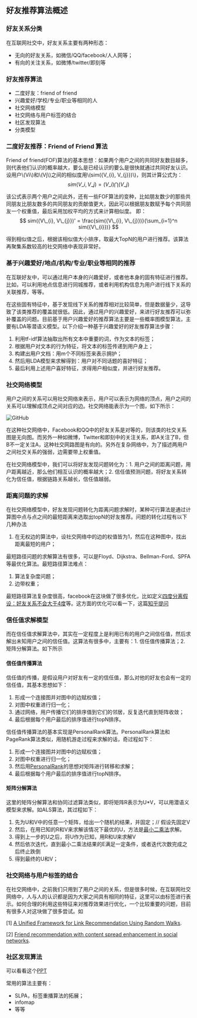 <script type="text/javascript" src="http://cdn.mathjax.org/mathjax/latest/MathJax.js?config=default"></script>
## 好友推荐算法概述

### 好友关系分类
在互联网社交中，好友关系主要有两种形态：

* 无向的好友关系，如微信/QQ/facebook/人人网等；
* 有向的关注关系，如微博/twitter/即刻等

### 好友推荐算法

* 二度好友：friend of friend
* 兴趣爱好/学校/专业/职业等相同的人
* 社交网络模型
* 社交网络与用户标签的结合
* 社区发现算法
* 分类模型


### 二度好友推荐：Friend of Friend 算法
Friend of friend(FOF)算法的基本思想：如果两个用户之间的共同好友数目越多，则代表他们认识的概率越大，要么是已经认识的要么是很快就通过共同好友认识。设用户\\(Vi\\)和\\(Vj\\)之间的相似度用\\(sim({V\_{i}, V\_{j}})\\)，则其计算公式为：
$$ sim({V\_{i}, V\_{j}}) = (V\_{i}) \bigcap (V\_{j})$$

该公式表示两个用户之间此外，还有一些FOF算法的变种，比如朋友数少的那些共同朋友比朋友数多的共同朋友的贡献值更大，因此可以根据朋友数赋予每个共同朋友一个权重值，最后采用加权平均的方式来计算相似度。
即：
$$ sim({V\_{i}, V\_{j}})' = \frac{sim({V\_{i}, V\_{j}})}{\sum_{i=1}^n  sim({V\_{i}})} $$

得到相似值之后，根据该相似值大小排序，取最大TopN的用户进行推荐。该算法再聚集系数较高的社交网络中表现非常好。

### 基于兴趣爱好/地点/机构/专业/职业等相同的推荐
在互联好友中，可以通过用户本身的兴趣爱好，或者他本身的固有特征进行推荐。比如，可以利用地点信息进行同城推荐，或者利用机构信息为用户进行线下关系的关联推荐，等等。

在这些固有特征中，基于发现线下关系的推荐相对比较简单，但是数据量少，这导致了该类推荐的覆盖就很低。因此，通过用户的兴趣爱好，来进行好友推荐可以弥补覆盖的问题。目前基于用户兴趣爱好的推荐算法主要是一些概率图模型算法，主要有LDA等潜语义模型。以下介绍一种基于兴趣爱好的好友推荐算法步骤：

1. 利用tf-idf算法抽取出所有文本中重要的词，作为文本的标签；
2. 根据用户对文本的行为特征，将文本的标签传递到用户身上；
3. 构建出用户文档：用m个不同标签来表示拥护；
4. 然后用LDA模型来求解得到：用户对不同话题的喜好特征；
5. 最后利用上述用户喜好特征，求得用户相似度，并进行好友推荐。

### 社交网络模型
用户之间的关系可以用社交网络来表示，用户可以表示为网络的顶点，用户之间的关系可以理解成顶点之间对应的边。社交网络能表示为一个图，如下所示：

 ![GitHub](http://www.corpwatch.org/sites/default/files/styles/large/public/SNA.jpg?itok=CEUvHpvF "GitHub,Social Coding")

在这种社交网络中，Facebook和QQ中的好友关系是对等的，则该类的社交关系图是无向图。而另外一种如微博，Twitter和即刻中的关注关系，即A关注了B，但B不一定关注A，这种社交网路图是有向的。另外在复杂网络中，为了描述两用户之间社交关系的强弱，边需要带上权重值。

在社交网络模型中，我们可以将好友发现问题转化为：1. 用户之间的距离问题，用户距离越近，那么他们相互认识的概率越大；2. 信任值预测问题，将好友关系转化为信任值，根据链路关系越长，信任值越弱。

### 距离问题的求解
在社交网络模型中，好友发现问题转化为距离问题求解时，某种可行算法是通过计算图中点与点之间的最短距离来选取出topN的好友推荐。问题的转化过程有以下几种办法

1. 在无权边的算法中，设社交网络中的边的权值皆为1，然后在这种图中，找出距离最短的用户； 

最短路径问题的求解算法有很多，可以是Floyd、Dijkstra、Bellman-Ford、SPFA等最优化算法。最短路径算法难点：

1. 算法复杂度问题；
2. 边带权重；

最短路径算法复杂度很高，facebook在这块做了很多优化，比如定义[四度分离假设：好友关系不会大于4度](https://arxiv.org/pdf/1111.4570.pdf)等。这方面的优化可以看一下，这篇[知乎提问](https://www.zhihu.com/question/20010259)

### 信任值求解模型
而在信任值求解算法中，其实在一定程度上是利用已有的用户之间信任值，然后求解出未知用户之间的信任值。这算法有很多中，主要有：1. 信任值传播算法；2. 矩阵分解算法。如下所示

#### 信任值传播算法
信任值的传播，是假设用户对好友有一定的信任值，那么对他的好友也会有一定的信任值，其基本思想如下：

1. 形成一个连接图并对图中的边赋权值；
2. 对图中权重进行归一化；
3. 通过网络，用户传播它们的排序值到它们的邻居，反复迭代直到矩阵收敛；
4. 最后根据每个用户最后的排序值进行topN排序。

信任值传播算法的基本实现是PersonalRank算法。PersonalRank算法和PageRank算法类似，用随机游走过程来求解的话，奇过程如下：

1. 形成一个连接图并对图中的边赋权值；
2. 对图中权重进行归一化；
3. 然后用[PersonalRank](https://blog.csdn.net/google19890102/article/details/51719947)的思想对矩阵进行转移和求解；
4. 最后根据每个用户最后的排序值进行topN排序。

#### 矩阵分解算法
这里的矩阵分解算法和协同过滤算法类似，即将矩阵R表示为U*V，可以用潜语义模型来求解。如ALS算法，其过程如下：

1. 先为U和V中的任意一个矩阵，给出一个随机的结果，并固定；// 假设先固定V
2. 然后，在用已知的R和V来求解该情况下最优的U，方法是[最小二乘法](https://zh.wikipedia.org/wiki/%E6%9C%80%E5%B0%8F%E4%BA%8C%E4%B9%98%E6%B3%95)求解。
3. 得到上一步的U之后，将U作为已知，用R和U来求解V
4. 然后依次迭代，直到最小二乘法结果的E满足一定条件，或者迭代次数完成之后终止跌倒
5. 得到最终的U和V；

### 社交网络与用户标签的结合
在社交网络中，之前我们只用到了用户之间的关系，但是很多时候，在互联网社交网络中，人与人的认识都是因为大家之间具有相同的特征，这里可以由标签进行表示。如何合理的利用这些特征来对推荐效果进行优化，一个比较重要的问题，目前有很多人对这块做了很多尝试。如

[1] [A Unified Framework for Link Recommendation Using Random Walks](https://www3.nd.edu/~tweninge/pubs/YGWH_ASONAM10.pdf).

[2] [Friend recommendation with content spread enhancement in social networks](http://or.nsfc.gov.cn/bitstream/00001903-5/329724/1/1000014313947.pdf).


### 社区发现算法
可以看看这个[PPT](https://blog.csdn.net/itplus/article/details/9286905)

常用的算法主要有：

* SLPA，标签重播算法的拓展；
* infomap
* 等等